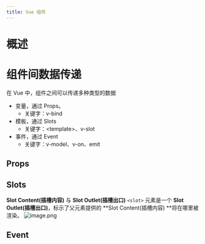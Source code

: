 ```yaml
---
title: Vue 组件
---
```


# 概述

>

# 组件间数据传递

在 Vue 中，组件之间可以传递多种类型的数据

- 变量，通过 Props。
  - 关键字：v-bind
- 模板，通过 Slots
  - 关键字：\<template>、v-slot
- 事件，通过 Event
  - 关键字：v-model、v-on、emit

## Props

## Slots

**Slot Content(插槽内容)** 与 **Slot Outlet(插槽出口)**
`<slot>` 元素是一个 **Slot Outlet(插槽出口)**，标示了父元素提供的 **Slot Content(插槽内容) **将在哪里被渲染。
![image.png](https://notes-learning.oss-cn-beijing.aliyuncs.com/bigg4rx374wdctrg/1669263120268-c5d8e233-599c-4779-b9b0-3bcb15e9ff2a.png)

## Event

